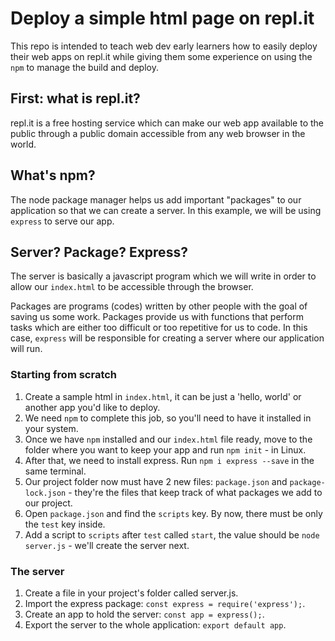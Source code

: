 # Deploy a simple html page on repl.it

This repo is intended to teach web dev early learners how to easily deploy their web apps on repl.it while giving them some experience on using the `npm` to manage the build and deploy.

## First: what is repl.it?

repl.it is a free hosting service which can make our web app available to the public through a public domain accessible from any web browser in the world.

## What's npm?

The node package manager helps us add important "packages" to our application so that we can create a server. In this example, we will be using `express` to serve our app.

## Server? Package? Express? 

The server is basically a javascript program which we will write in order to allow our `index.html` to be accessible through the browser.

Packages are programs (codes) written by other people with the goal of saving us some work. Packages provide us with functions that perform tasks which are either too difficult or too repetitive for us to code. In this case, `express` will be responsible for creating a server where our application will run.

### Starting from scratch

1. Create a sample html in `index.html`, it can be just a 'hello, world' or another app you'd like to deploy.
2. We need `npm` to complete this job, so you'll need to have it installed in your system.
3. Once we have `npm` installed and our `index.html` file ready, move to the folder where you want to keep your app and run `npm init` - in Linux.
4. After that, we need to install express. Run `npm i express --save` in the same terminal.
5. Our project folder now must have 2 new files: `package.json` and `package-lock.json` - they're the files that keep track of what packages we add to our project.
6. Open `package.json` and find the `scripts` key. By now, there must be only the `test` key inside.
7. Add a script to `scripts` after `test` called `start`, the value should be `node server.js` - we'll create the server next.

### The server

1. Create a file in your project's folder called server.js.
2. Import the express package: `const express = require('express');`.
3. Create an app to hold the server: `const app = express();`.
4. Export the server to the whole application: `export default app`.

